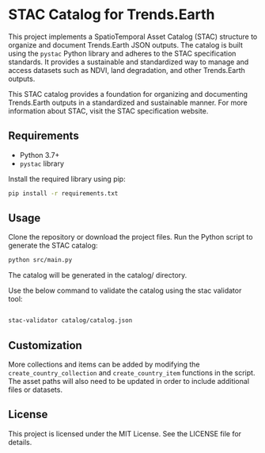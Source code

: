 # STAC Catalog for Trends.Earth

This project implements a SpatioTemporal Asset Catalog (STAC) structure to organize and document Trends.Earth JSON outputs. The catalog is built using the `pystac` Python library and adheres to the STAC specification standards. It provides a sustainable and standardized way to manage and access datasets such as NDVI, land degradation, and other Trends.Earth outputs.

This STAC catalog provides a foundation for organizing and documenting Trends.Earth outputs in a standardized and sustainable manner. For more information about STAC, visit the STAC specification website.

## Requirements

- Python 3.7+
- `pystac` library

Install the required library using pip:

```bash
pip install -r requirements.txt

```

## Usage
Clone the repository or download the project files.
Run the Python script to generate the STAC catalog:

```bash
python src/main.py
```
The catalog will be generated in the catalog/ directory.

Use the below command to validate the catalog using the stac validator tool:

```bash

stac-validator catalog/catalog.json

```


## Customization
More collections and items can be added by modifying the `create_country_collection` and `create_country_item` functions in the script.
The asset paths will also need to be updated in order to include additional files or datasets.

## License
This project is licensed under the MIT License. See the LICENSE file for details.
